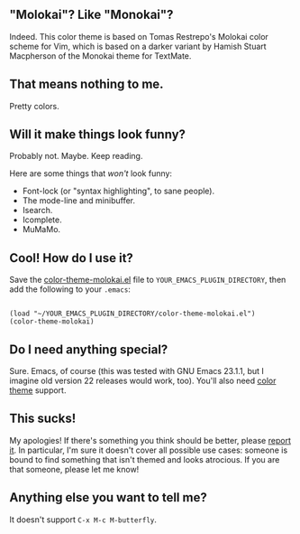 "Molokai"?  Like "Monokai"?
---------------------------

Indeed.  This color theme is based on Tomas Restrepo's Molokai
color scheme for Vim, which is based on a darker variant by Hamish
Stuart Macpherson of the Monokai theme for TextMate.


That means nothing to me.
-------------------------

Pretty colors.


Will it make things look funny?
-------------------------------

Probably not.  Maybe.  Keep reading.

Here are some things that *won't* look funny:
     
 * Font-lock (or "syntax highlighting", to sane people).
 * The mode-line and minibuffer.
 * Isearch.
 * Icomplete.
 * MuMaMo.


Cool!  How do I use it?
-----------------------

Save the [color-theme-molokai.el](tip/color-theme-molokai.el) file to
`YOUR_EMACS_PLUGIN_DIRECTORY`, then add the following to your `.emacs`:

<pre><code>
(load "~/YOUR_EMACS_PLUGIN_DIRECTORY/color-theme-molokai.el")
(color-theme-molokai)
</code></pre>


Do I need anything special?
---------------------------

Sure.  Emacs, of course (this was tested with GNU Emacs 23.1.1, but I imagine old version 22 releases would work, too).  You'll also need [color theme](http://www.emacswiki.org/emacs/ColorTheme) support.


This sucks!
-----------

My apologies!  If there's something you think should be better, please
[report it](../issues/new).  In particular, I'm sure it doesn't cover
all possible use cases: someone is bound to find something that isn't
themed and looks atrocious.  If you are that someone, please let me
know!


Anything else you want to tell me?
----------------------------------

It doesn't support `C-x M-c M-butterfly`.
